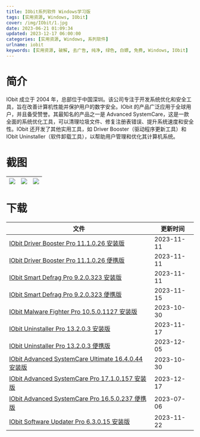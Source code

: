 ```yaml
---
title: IObit系列软件 Windows学习版
tags: [实用资源, Windows, IObit]
cover: /img/IObit/1.jpg
date: 2023-06-21 01:09:34
updated: 2023-12-17 06:00:00
categories: [实用资源, Windows, 系列软件]
urlname: iobit
keywords: [实用资源, 破解, 去广告, 纯净, 绿色, 白嫖, 免费, Windows, IObit]
---
```


# 简介

IObit 成立于 2004 年，总部位于中国深圳。该公司专注于开发系统优化和安全工具，旨在改善计算机性能并保护用户的数字安全。IObit 的产品广泛应用于全球用户，并且备受赞誉。其最知名的产品之一是 Advanced SystemCare，这是一款全面的系统优化工具，可以清理垃圾文件、修复注册表错误、提升系统速度和安全性。IObit 还开发了其他实用工具，如 Driver Booster（驱动程序更新工具）和 IObit Uninstaller（软件卸载工具），以帮助用户管理和优化其计算机系统。

# 截图

| ![](/img/IObit/2.png) | ![](/img/IObit/3.jpg) | ![](/img/IObit/4.png) |
| :-------------------: | :-------------------: | :-------------------: |

# 下载

| 文件                                                                                                                      | 更新时间   |
| ------------------------------------------------------------------------------------------------------------------------- | ---------- |
| [IObit Driver Booster Pro 11.1.0.26 安装版](/download/index.html?f=IObit-Driver-Booster-Pro-11.1.0.26.zip)                | 2023-11-11 |
| [IObit Driver Booster Pro 11.1.0.26 便携版](/download/index.html?f=Iobit-Driver-Booster-11.1.0.26-Portable.zip)           | 2023-11-11 |
| [IObit Smart Defrag Pro 9.2.0.323 安装版](/download/index.html?f=IObit-Smart-Defrag-Pro-9.2.0.323.zip)                    | 2023-11-11 |
| [IObit Smart Defrag Pro 9.2.0.323 便携版](/download/index.html?f=Iobit-Smart-Defrag-9.2.0.323-Portable.zip)               | 2023-11-15 |
| [IObit Malware Fighter Pro 10.5.0.1127 安装版](/download/index.html?f=IObit-Malware-Fighter-Pro-10.5.0.1127.zip)          | 2023-10-30 |
| [IObit Uninstaller Pro 13.2.0.3 安装版](/download/index.html?f=IObit-Uninstaller-Pro-13.2.0.3.zip)                        | 2023-11-17 |
| [IObit Uninstaller Pro 13.2.0.3 便携版](/download/index.html?f=Iobit-Uninstaller-13.2.0.3-Portable.zip)                   | 2023-12-05 |
| [IObit Advanced SystemCare Ultimate 16.4.0.44 安装版](/download/index.html?f=Advanced-SystemCare-Ultimate-16.4.0.44.zip)  | 2023-10-30 |
| [IObit Advanced SystemCare Pro 17.1.0.157 安装版](/download/index.html?f=Advanced-SystemCare-Pro-17.1.0.157.zip)          | 2023-12-17 |
| [IObit Advanced SystemCare Pro 16.5.0.237 便携版](/download/index.html?f=Advanced-SystemCare-Pro-16.5.0.237-Portable.zip) | 2023-07-06 |
| [IObit Software Updater Pro 6.3.0.15 安装版](/download/index.html?f=IObit-Software-Updater-Pro-6.3.0.15.zip)              | 2023-11-22 |
